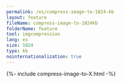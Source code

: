 ```yaml
---
permalink: /es/compress-image-to-1024-kb
layout: feature
fileName: compress-image-to-1024kb
folderName: feature
tool: imgcompression
lang: es
size: 1024
type: kb
nointernationalization: true
---
```

{%- include compress-image-to-X.html -%}       
